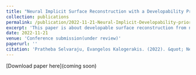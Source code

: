 ```yaml
---
title: "Neural Implicit Surface Reconstruction with a Developability Prior"
collection: publications
permalink: /publication/2022-11-21-Neural-Implicit-Developability-prior
excerpt: 'This paper is about developable surface reconstruction from noisy input point cloud.'
date: 2022-11-21
venue: 'Conference submission(under review)'
paperurl: ''
citation: 'Pratheba Selvaraju, Evangelos Kalogerakis. (2022). &quot; Neural Implicit Surface Reconstruction with a Developability Prior.&quot; <i>(under review)</i>. 1(2).'
---
```


[Download paper here](coming soon)

